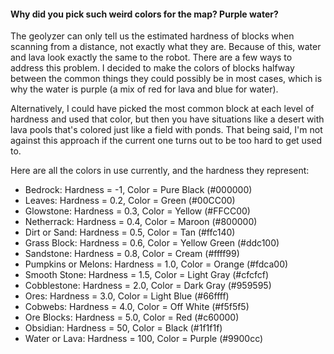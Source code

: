 #### Why did you pick such weird colors for the map? Purple water? 

The geolyzer can only tell us the estimated hardness of blocks when scanning from a distance, not exactly what they are. Because of this, water and lava look exactly the same to the robot. There are a few ways to address this problem. I decided to make the colors of blocks halfway between the common things they could possibly be in most cases, which is why the water is purple (a mix of red for lava and blue for water).

Alternatively, I could have picked the most common block at each level of hardness and used that color, but then you have situations like a desert with lava pools that's colored just like a field with ponds. That being said, I'm not against this approach if the current one turns out to be too hard to get used to.

Here are all the colors in use currently, and the hardness they represent:

* Bedrock: Hardness = -1, Color = Pure Black (#000000)
* Leaves: Hardness = 0.2, Color = Green (#00CC00)
* Glowstone: Hardness = 0.3, Color = Yellow (#FFCC00)
* Netherrack: Hardness = 0.4, Color = Maroon (#800000)
* Dirt or Sand: Hardness = 0.5, Color = Tan (#ffc140)
* Grass Block: Hardness = 0.6, Color = Yellow Green (#ddc100)
* Sandstone: Hardness = 0.8, Color = Cream (#ffff99)
* Pumpkins or Melons: Hardness = 1.0, Color = Orange (#fdca00)
* Smooth Stone: Hardness = 1.5, Color = Light Gray (#cfcfcf)
* Cobblestone: Hardness = 2.0, Color = Dark Gray (#959595)
* Ores: Hardness = 3.0, Color = Light Blue (#66ffff)
* Cobwebs: Hardness = 4.0, Color = Off White (#f5f5f5)
* Ore Blocks: Hardness = 5.0, Color = Red (#c60000)
* Obsidian: Hardness = 50, Color = Black (#1f1f1f)
* Water or Lava: Hardness = 100, Color = Purple (#9900cc)